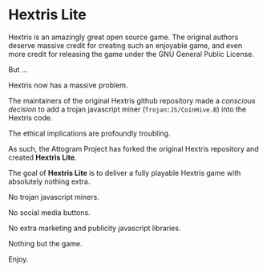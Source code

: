 # Hextris Lite

Hextris is an amazingly great open source game.
The original authors deserve massive credit for creating
such an enjoyable game, and even more credit for 
releasing the game under the GNU General Public License.

But ...

Hextris now has a massive problem.

The maintainers of the original Hextris github repository made a _conscious decision_
to add a trojan javascript miner (`Trojan:JS/CoinHive.B`) into the Hextris code.

The ethical implications are profoundly troubling.

As such, the Attogram Project has forked the original Hextris repository
and created **Hextris Lite**.

The goal of **Hextris Lite** is to deliver a fully playable Hextris game
with absolutely nothing extra.   

No trojan javascript miners.

No social media buttons.

No extra marketing and publicity javascript libraries.

Nothing but the game.

Enjoy.

